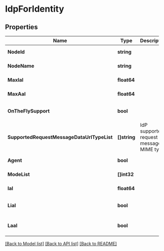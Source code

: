# IdpForIdentity

## Properties
Name | Type | Description | Notes
------------ | ------------- | ------------- | -------------
**NodeId** | **string** |  | [default to null]
**NodeName** | **string** |  | [default to null]
**MaxIal** | **float64** |  | [default to null]
**MaxAal** | **float64** |  | [default to null]
**OnTheFlySupport** | **bool** |  | [optional] [default to null]
**SupportedRequestMessageDataUrlTypeList** | **[]string** | IdP supported request message MIME types | [default to null]
**Agent** | **bool** |  | [default to null]
**ModeList** | **[]int32** |  | [default to null]
**Ial** | **float64** |  | [default to null]
**Lial** | **bool** |  | [optional] [default to null]
**Laal** | **bool** |  | [optional] [default to null]

[[Back to Model list]](../README.md#documentation-for-models) [[Back to API list]](../README.md#documentation-for-api-endpoints) [[Back to README]](../README.md)

